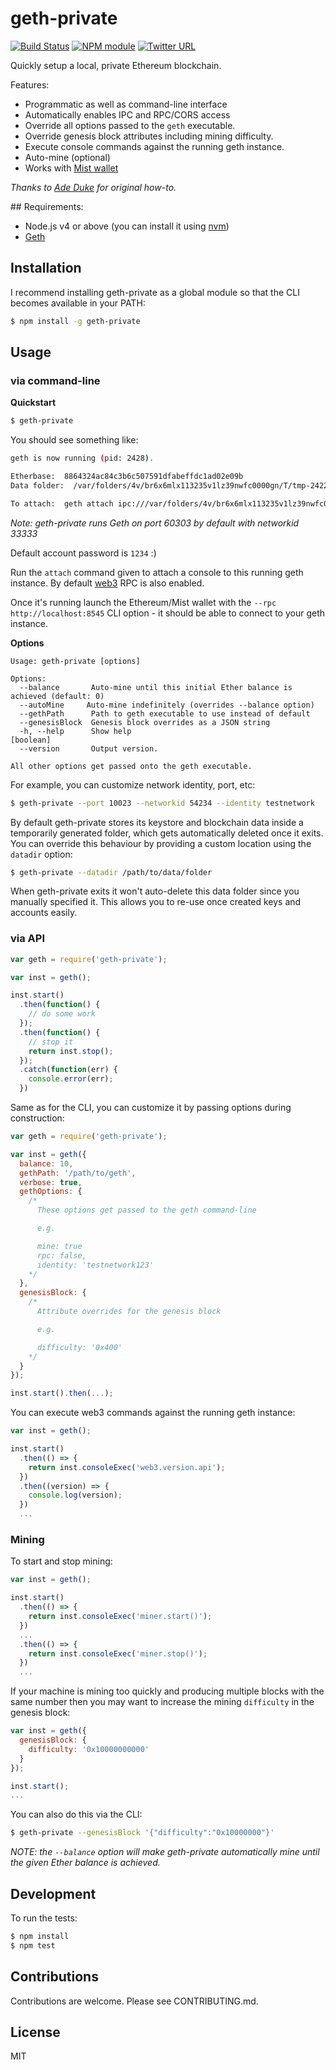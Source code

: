 # geth-private

[![Build Status](https://secure.travis-ci.org/hiddentao/geth-private.png?branch=master)](http://travis-ci.org/hiddentao/geth-private) [![NPM module](https://badge.fury.io/js/geth-private.png)](https://badge.fury.io/js/geth-private) [![Twitter URL](https://img.shields.io/twitter/url/http/shields.io.svg?style=social&label=Follow&maxAge=2592000)](https://twitter.com/hiddentao)

Quickly setup a local, private Ethereum blockchain.

Features:

* Programmatic as well as command-line interface
* Automatically enables IPC and RPC/CORS access
* Override all options passed to the `geth` executable.
* Override genesis block attributes including mining difficulty.
* Execute console commands against the running geth instance.
* Auto-mine (optional)
* Works with [Mist wallet](https://github.com/ethereum/mist)

_Thanks to [Ade Duke](http://adeduke.com/2015/08/how-to-create-a-private-ethereum-chain/) for original how-to._

## Requirements:

* Node.js v4 or above (you can install it using [nvm](https://github.com/creationix/nvm))
* [Geth](https://github.com/ethereum/go-ethereum)

## Installation

I recommend installing geth-private as a global module so that the CLI becomes 
available in your PATH:

```bash
$ npm install -g geth-private
```

## Usage

### via command-line

**Quickstart**

```bash
$ geth-private
```

You should see something like:

```bash
geth is now running (pid: 2428).

Etherbase:  8864324ac84c3b6c507591dfabeffdc1ad02e09b
Data folder:  /var/folders/4v/br6x6mlx113235v1lz39nwfc0000gn/T/tmp-242211yXIVsOX5tP

To attach:  geth attach ipc:///var/folders/4v/br6x6mlx113235v1lz39nwfc0000gn/T/tmp-242211yXIVsOX5tP/
```

*Note: geth-private runs Geth on port 60303 by default with networkid 33333*

Default account password is `1234` :)

Run the `attach` command given to attach a console to this running geth 
instance. By default [web3](https://github.com/ethereum/web3.js) RPC is also 
enabled.

Once it's running launch the Ethereum/Mist wallet with the `--rpc http://localhost:8545` CLI option - it should be able to 
connect to your geth instance. 


**Options**

```
Usage: geth-private [options]

Options:
  --balance       Auto-mine until this initial Ether balance is achieved (default: 0)
  --autoMine     Auto-mine indefinitely (overrides --balance option)
  --gethPath      Path to geth executable to use instead of default
  --genesisBlock  Genesis block overrides as a JSON string
  -h, --help      Show help                                                [boolean]
  --version       Output version.

All other options get passed onto the geth executable.
```

For example, you can customize network identity, port, etc:

```bash
$ geth-private --port 10023 --networkid 54234 --identity testnetwork
```

By default geth-private stores its keystore and blockchain data inside a 
temporarily generated folder, which gets automatically deleted once it exits. 
You can override this behaviour by providing a custom location using the 
`datadir` option:

```bash
$ geth-private --datadir /path/to/data/folder
```

When geth-private exits it won't auto-delete this data folder since you 
manually specified it. This allows you to re-use once created keys and 
accounts easily.


### via API


```js
var geth = require('geth-private');

var inst = geth();

inst.start()
  .then(function() {
    // do some work
  });
  .then(function() {
    // stop it
    return inst.stop();
  });
  .catch(function(err) {
    console.error(err);  
  })

```

Same as for the CLI, you can customize it by passing options during construction:

```js
var geth = require('geth-private');

var inst = geth({
  balance: 10,
  gethPath: '/path/to/geth',
  verbose: true,
  gethOptions: {
    /* 
      These options get passed to the geth command-line 

      e.g.

      mine: true
      rpc: false,
      identity: 'testnetwork123'
    */
  },
  genesisBlock: {
    /* 
      Attribute overrides for the genesis block

      e.g.

      difficulty: '0x400'
    */    
  }
});

inst.start().then(...);
```

You can execute web3 commands against the running geth instance:

```js
var inst = geth();

inst.start()
  .then(() => {
    return inst.consoleExec('web3.version.api');
  })
  .then((version) => {
    console.log(version);
  })
  ...
```

### Mining

To start and stop mining:

```js
var inst = geth();

inst.start()
  .then(() => {
    return inst.consoleExec('miner.start()');
  })
  ...
  .then(() => {
    return inst.consoleExec('miner.stop()');
  })
  ...
```

If your machine is mining too quickly and producing multiple blocks with the 
same number then you may want to increase the mining `difficulty` in the genesis 
block:

```js
var inst = geth({
  genesisBlock: {
    difficulty: '0x10000000000'
  }
});

inst.start();
...
```

You can also do this via the CLI:

```bash
$ geth-private --genesisBlock '{"difficulty":"0x10000000"}'
```

_NOTE: the `--balance` option will make geth-private automatically mine until 
the given Ether balance is achieved._


## Development

To run the tests:

```bash
$ npm install
$ npm test
```

## Contributions

Contributions are welcome. Please see CONTRIBUTING.md.


## License

MIT

